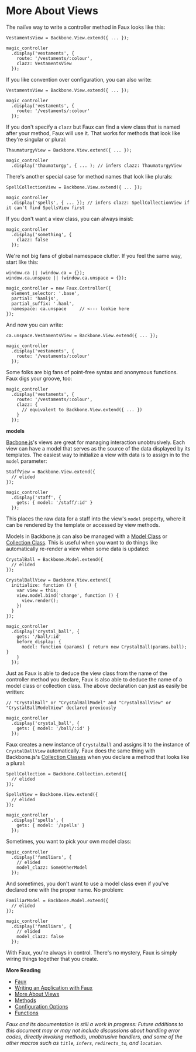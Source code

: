 More About Views
===

The naiïve way to write a controller method in Faux looks like this:

    VestamentsView = Backbone.View.extend({ ... });

    magic_controller
      .display('vestaments', {
        route: '/vestaments/:colour',
        clazz: VestamentsView
      });
      
If you like convention over configuration, you can also write:

    VestamentsView = Backbone.View.extend({ ... });

    magic_controller
      .display('vestaments', {
        route: '/vestaments/:colour'
      });
      
If you don't specify a `clazz` but Faux can find a view class that is named after your method, Faux will use it. That works for methods that look like they're singular or plural:

    ThaumaturgyView = Backbone.View.extend({ ... });

    magic_controller
      .display('thaumaturgy', { ... ); // infers clazz: ThaumaturgyView

There's another special case for method names that look like plurals:

    SpellCollectionView = Backbone.View.extend({ ... });
    
    magic_controller
      .display('spells', { ... }); // infers clazz: SpellCollectionView if it can't find SpellsView first
      
If you don't want a view class, you can always insist:

    magic_controller
      .display('something', {
        clazz: false
      });

We're not big fans of global namespace clutter. If you feel the same way, start like this:

    window.ca || (window.ca = {});
    window.ca.unspace || (window.ca.unspace = {});

    magic_controller = new Faux.Controller({ 
      element_selector: '.base',
      partial: 'hamljs',
      partial_suffix: '.haml',
      namespace: ca.unspace     // <--- lookie here
    });
    
And now you can write:

    ca.unspace.VestamentsView = Backbone.View.extend({ ... });

    magic_controller
      .display('vestaments', {
        route: '/vestaments/:colour'
      });
  
Some folks are big fans of point-free syntax and anonymous functions. Faux digs your groove, too:

    magic_controller
      .display('vestaments', {
        route: '/vestaments/:colour',
        clazz: {
          // equivalent to Backbone.View.extend({ ... })
        }
      });
      
**models**

[Bacbone.js][b]'s views are great for managing interaction unobtrusively. Each view can have a model that serves as the source of the data displayed by its templates. The easiest way to initialize a view with data is to assign in to the `model` parameter:

    StaffView = Backbone.View.extend({
      // elided
    });

    magic_controller
      .display('staff', {
        gets: { model: '/staff/:id' }
      });

This places the raw data for a staff into the view's `model` property, where it can be rendered by the template or accessed by view methods.

Models in Backbone.js can also be managed with a [Model Class][mc] or [Collection Class][cc]. This is useful when you want to do things like automatically re-render a view when some data is updated:

    CrystalBall = Backbone.Model.extend({
      // elided
    });

    CrystalBallView = Backbone.View.extend({
      initialize: function () {
        var view = this;
        view.model.bind('change', function () {
          view.render();
        })
      }
    });

    magic_controller
      .display('crystal_ball', {
        gets: '/ball/:id'
        before_display: {
          model: function (params) { return new CrystalBall(params.ball); }
        }
      });

Just as Faux is able to deduce the view class from the name of the controller method you declare, Faux is also able to deduce the name of a model class or collection class. The above declaration can just as easily be written:

    // "CrystalBall" or "CrystalBallModel" and "CrystalBallView" or "CrystalBallModelView" declared previously

    magic_controller
      .display('crystal_ball', {
        gets: { model: '/ball/:id' }
      });

Faux creates a new instance of `CrystalBall` and assigns it to the instance of `CrystalBallView` automatically. Faux does the same thing with Backbone.js's [Collection Classes][cc] when you declare a method that looks like a plural:

    SpellCollection = Backbone.Collection.extend({
      // elided
    });

    SpellsView = Backbone.View.extend({
      // elided
    });

    magic_controller
      .display('spells', {
        gets: { model: '/spells' }
      });

Sometimes, you want to pick your own model class:
 
    magic_controller
      .display('familiars', {
        // elided
        model_clazz: SomeOtherModel
      });

And sometimes, you don't want to use a model class even if you've declared one with the proper name. No problem:

    FamiliarModel = Backbone.Model.extend({
      // elided
    });

    magic_controller
      .display('familiars', {
        // elided
        model_clazz: false
      });

With Faux, you're always in control. There's no mystery, Faux is simply wiring things together that you create.

**More Reading**

* [Faux][readme]
* [Writing an Application with Faux][w]
* [More About Views][v]
* [Methods][m]
* [Configuration Options][c]
* [Functions][f]

*Faux and its documentation is still a work in progress: Future additions to this document may or may not include discussions about handling error codes, directly invoking methods, unobtrusive handlers, and some of the other macros such as `title`, `infers`, `redirects_to`, and `location`.*

[aanand]: http://github.com/aanand/
[api]: http://www.joelonsoftware.com/articles/APIWar.html "How Microsoft Lost the API War"
[b]: http://documentcloud.github.com/backbone/
[cloud]: http://getcloudkit.com/
[core]: http://www.ridecore.ca "CORE BMX and Boards"
[couch]: http://couchdb.apache.org/
[cps]: http://en.wikipedia.org/wiki/Continuation-passing_style "Continuation-passing style - Wikipedia, the free encyclopedia"
[c]: /unspace/faux/tree/master/doc/config.md#readme
[cc]: http://documentcloud.github.com/backbone/#Collection
[functional]: http://osteele.com/sources/javascript/functional/
[f]: /unspace/faux/tree/master/doc/functions.md#readme
[haml]: http://haml-lang.com/ "#haml"
[jamie]: http://github.com/jamiebikies
[k]: https://github.com/raganwald/JQuery-Combinators
[mvp]:  http://github.com/raganwald/homoiconic/blob/master/2010/10/vc_without_m.md#readme "MVC, PVC and (¬M)VC"
[m]: /unspace/faux/tree/master/doc/methods.md#readme
[mc]: http://documentcloud.github.com/backbone/#Model
[prg]: http://en.wikipedia.org/wiki/Post/Redirect/Get
[raganwald]: http://github.com/raganwald
[read]: http://weblog.raganwald.com/2007/04/writing-programs-for-people-to-read.html "Writing programs for people to read"
[readme]: /unspace/faux/tree/master/docREADME.md#readme
[sinatra]: http://www.sinatrarb.com/
[spa]: http://en.wikipedia.org/wiki/Single_page_application "Single Page Application"
[spi]: http://itsnat.sourceforge.net/php/spim/spi_manifesto_en.php "The Single Page Interface Manifesto"
[sprout]: http://www.sproutcore.com/
[s]: http://github.com/quirkey/sammy "sammy_js"
[todo]: http://documentcloud.github.com/backbone/examples/todos/index.html
[t]: https://github.com/raganwald/homoiconic/blob/master/2008-10-30/thrush.markdown
[v]: /unspace/faux/tree/master/doc/more_about_views.md#readme
[w]: /unspace/faux/tree/master/doc/writing.md#readme
[wicmajsp]: http://raganwald.posterous.com/why-i-call-myself-a-javascript-programmer "Why I Call Myself a Javascript Programmer"
